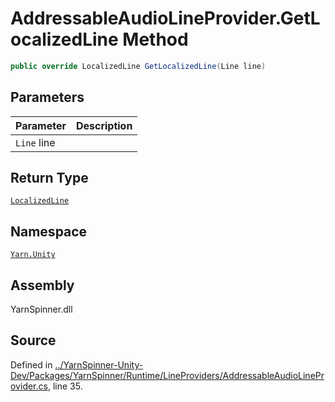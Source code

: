 # AddressableAudioLineProvider.GetLocalizedLine Method


```csharp
public override LocalizedLine GetLocalizedLine(Line line)
```

## Parameters
|Parameter|Description|
|:---|:---|
|`Line` line||
## Return Type
[`LocalizedLine`](/api/csharp/yarn.unity/localizedline.md)


## Namespace
[`Yarn.Unity`](/api/csharp/yarn.unity/README.md)

## Assembly
YarnSpinner.dll

## Source
Defined in [../YarnSpinner-Unity-Dev/Packages/YarnSpinner/Runtime/LineProviders/AddressableAudioLineProvider.cs](https://github.com/YarnSpinnerTool/YarnSpinner-Unity//blob/develop/Runtime/LineProviders/AddressableAudioLineProvider.cs#L35), line 35.
